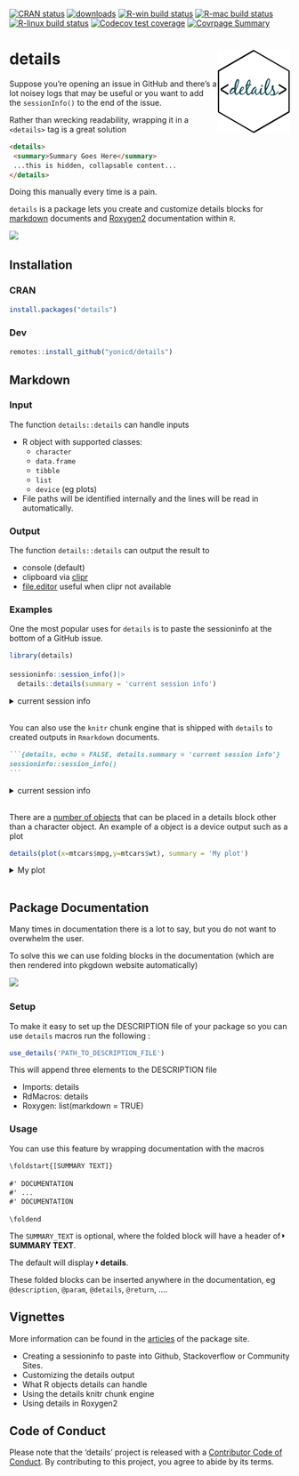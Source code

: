 
<!-- README.md is generated from README.Rmd. Please edit that file -->
<!-- badges: start -->

[![CRAN
status](https://www.r-pkg.org/badges/version/details)](https://CRAN.R-project.org/package=details)
[![downloads](http://cranlogs.r-pkg.org/badges/details)](https://CRAN.R-project.org/package=details)
[![R-win build
status](https://github.com/yonicd/details/workflows/R-win/badge.svg)](https://github.com/yonicd/details)
[![R-mac build
status](https://github.com/yonicd/details/workflows/R-mac/badge.svg)](https://github.com/yonicd/details)
[![R-linux build
status](https://github.com/yonicd/details/workflows/R-linux/badge.svg)](https://github.com/yonicd/details)
[![Codecov test
coverage](https://codecov.io/gh/yonicd/details/branch/master/graph/badge.svg)](https://app.codecov.io/gh/yonicd/details?branch=master)
[![Covrpage
Summary](https://img.shields.io/badge/covrpage-Last_Build_2021_01_13-yellowgreen.svg)](https://github.com/yonicd/details/blob/master/tests/README.md)
<!-- badges: end -->

# details <img src="man/figures/logo.png" align="right" class="logo" style="height:150px;"/>

Suppose you’re opening an issue in GitHub and there’s a lot noisey logs
that may be useful or you want to add the `sessionInfo()` to the end of
the issue.

Rather than wrecking readability, wrapping it in a `<details>` tag is a
great solution

``` md
<details>
 <summary>Summary Goes Here</summary>
 ...this is hidden, collapsable content...
</details>
```

Doing this manually every time is a pain.

`details` is a package lets you create and customize details blocks for
[markdown](#markdown) documents and [Roxygen2](#package-documentation)
documentation within `R`.

![](https://github.com/yonicd/details/raw/media/input/details.gif)

## Installation

### CRAN

``` r
install.packages("details")
```

### Dev

``` r
remotes::install_github("yonicd/details")
```

## Markdown

### Input

The function `details::details` can handle inputs

-   R object with supported classes:
    -   `character`
    -   `data.frame`
    -   `tibble`
    -   `list`
    -   `device` (eg plots)
-   File paths will be identified internally and the lines will be read
    in automatically.

### Output

The function `details::details` can output the result to

-   console (default)
-   clipboard via [clipr](https://github.com/mdlincoln/clipr)
-   [file.editor](https://stat.ethz.ch/R-manual/R-devel/library/utils/html/file.edit.html)
    useful when clipr not available

### Examples

One the most popular uses for `details` is to paste the sessioninfo at
the bottom of a GitHub issue.

``` r
library(details)

sessioninfo::session_info()|>
  details::details(summary = 'current session info')
```

<details closed>
<summary>
<span title="Click to Expand"> current session info </span>
</summary>

``` r
─ Session info ───────────────────────────────────────────────────────────────
 setting  value                       
 version  R version 4.1.0 (2021-05-18)
 os       macOS Big Sur 10.16         
 system   x86_64, darwin17.0          
 ui       X11                         
 language (EN)                        
 collate  en_US.UTF-8                 
 ctype    en_US.UTF-8                 
 tz       America/New_York            
 date     2022-03-27                  

─ Packages ───────────────────────────────────────────────────────────────────
 package     * version date       lib source            
 cli           3.2.0   2022-02-14 [1] standard (@3.2.0) 
 clipr         0.7.1   2020-10-08 [1] standard (@0.7.1) 
 desc          1.4.1   2022-03-06 [1] standard (@1.4.1) 
 details     * 0.2.1   2020-01-12 [1] standard (@0.2.1) 
 digest        0.6.27  2020-10-24 [1] standard (@0.6.27)
 evaluate      0.14    2019-05-28 [1] standard (@0.14)  
 fastmap       1.1.0   2021-01-25 [1] standard (@1.1.0) 
 htmltools     0.5.2   2021-08-25 [1] standard (@0.5.2) 
 httr          1.4.2   2020-07-20 [1] standard (@1.4.2) 
 knitr         1.37    2021-12-16 [1] standard (@1.37)  
 magrittr      2.0.1   2020-11-17 [1] standard (@2.0.1) 
 png           0.1-7   2013-12-03 [1] standard (@0.1-7) 
 R6            2.5.0   2020-10-28 [1] standard (@2.5.0) 
 rlang         0.4.11  2021-04-30 [1] standard (@0.4.11)
 rmarkdown     2.13    2022-03-10 [1] standard (@2.13)  
 rprojroot     2.0.2   2020-11-15 [1] standard (@2.0.2) 
 rstudioapi    0.13    2020-11-12 [1] standard (@0.13)  
 sessioninfo   1.1.1   2018-11-05 [1] CRAN (R 4.1.0)    
 stringi       1.7.6   2021-11-29 [1] standard (@1.7.6) 
 stringr       1.4.0   2019-02-10 [1] standard (@1.4.0) 
 withr         2.5.0   2022-03-03 [1] standard (@2.5.0) 
 xfun          0.30    2022-03-02 [1] standard (@0.30)  
 xml2          1.3.2   2020-04-23 [1] standard (@1.3.2) 
 yaml          2.3.5   2022-02-21 [1] standard (@2.3.5) 

[1] /Users/yonis/Library/R/x86_64/4.1/library
[2] /Library/Frameworks/R.framework/Versions/4.1/Resources/library
```

</details>

<br>

You can also use the `knitr` chunk engine that is shipped with `details`
to created outputs in `Rmarkdown` documents.

```` markdown
```{details, echo = FALSE, details.summary = 'current session info'}
sessioninfo::session_info()
```
````

<details closed>
<summary>
<span title="Click to Open"> current session info </span>
</summary>

``` r
─ Session info ───────────────────────────────────────────────────────────────
 setting  value                       
 version  R version 4.1.0 (2021-05-18)
 os       macOS Big Sur 10.16         
 system   x86_64, darwin17.0          
 ui       X11                         
 language (EN)                        
 collate  en_US.UTF-8                 
 ctype    en_US.UTF-8                 
 tz       America/New_York            
 date     2022-03-27                  

─ Packages ───────────────────────────────────────────────────────────────────
 package     * version date       lib source            
 cli           3.2.0   2022-02-14 [1] standard (@3.2.0) 
 clipr         0.7.1   2020-10-08 [1] standard (@0.7.1) 
 desc          1.4.1   2022-03-06 [1] standard (@1.4.1) 
 details     * 0.2.1   2020-01-12 [1] standard (@0.2.1) 
 digest        0.6.27  2020-10-24 [1] standard (@0.6.27)
 evaluate      0.14    2019-05-28 [1] standard (@0.14)  
 fastmap       1.1.0   2021-01-25 [1] standard (@1.1.0) 
 htmltools     0.5.2   2021-08-25 [1] standard (@0.5.2) 
 httr          1.4.2   2020-07-20 [1] standard (@1.4.2) 
 knitr         1.37    2021-12-16 [1] standard (@1.37)  
 magrittr      2.0.1   2020-11-17 [1] standard (@2.0.1) 
 png           0.1-7   2013-12-03 [1] standard (@0.1-7) 
 R6            2.5.0   2020-10-28 [1] standard (@2.5.0) 
 rlang         0.4.11  2021-04-30 [1] standard (@0.4.11)
 rmarkdown     2.13    2022-03-10 [1] standard (@2.13)  
 rprojroot     2.0.2   2020-11-15 [1] standard (@2.0.2) 
 rstudioapi    0.13    2020-11-12 [1] standard (@0.13)  
 sessioninfo   1.1.1   2018-11-05 [1] CRAN (R 4.1.0)    
 stringi       1.7.6   2021-11-29 [1] standard (@1.7.6) 
 stringr       1.4.0   2019-02-10 [1] standard (@1.4.0) 
 withr         2.5.0   2022-03-03 [1] standard (@2.5.0) 
 xfun          0.30    2022-03-02 [1] standard (@0.30)  
 xml2          1.3.2   2020-04-23 [1] standard (@1.3.2) 
 yaml          2.3.5   2022-02-21 [1] standard (@2.3.5) 

[1] /Users/yonis/Library/R/x86_64/4.1/library
[2] /Library/Frameworks/R.framework/Versions/4.1/Resources/library
```

</details>

<br>

There are a [number of
objects](https://yonicd.github.io/details/articles/objects.html) that
can be placed in a details block other than a character object. An
example of a object is a device output such as a plot

``` r
details(plot(x=mtcars$mpg,y=mtcars$wt), summary = 'My plot')
```

<details closed>
<summary>
<span title="Click to Expand"> My plot </span>
</summary>

![](https://i.imgur.com/qt4F1SS.png)

</details>

<br>

## Package Documentation

Many times in documentation there is a lot to say, but you do not want
to overwhelm the user.

To solve this we can use folding blocks in the documentation (which are
then rendered into pkgdown website automatically)

![](https://github.com/yonicd/details/raw/media/input/folding.gif)

### Setup

To make it easy to set up the DESCRIPTION file of your package so you
can use `details` macros run the following :

``` r
use_details('PATH_TO_DESCRIPTION_FILE')
```

This will append three elements to the DESCRIPTION file

-   Imports: details
-   RdMacros: details
-   Roxygen: list(markdown = TRUE)

### Usage

You can use this feature by wrapping documentation with the macros

    \foldstart{[SUMMARY TEXT]}

    #' DOCUMENTATION
    #' ...
    #' DOCUMENTATION

    \foldend

The `SUMMARY_TEXT` is optional, where the folded block will have a
header of
<svg style="height:0.8em;top:.04em;position:relative;" viewBox="0 0 192 512"><path d="M0 384.662V127.338c0-17.818 21.543-26.741 34.142-14.142l128.662 128.662c7.81 7.81 7.81 20.474 0 28.284L34.142 398.804C21.543 411.404 0 402.48 0 384.662z"/></svg>
**SUMMARY TEXT**.

The default will display
<svg style="height:0.8em;top:.04em;position:relative;" viewBox="0 0 192 512"><path d="M0 384.662V127.338c0-17.818 21.543-26.741 34.142-14.142l128.662 128.662c7.81 7.81 7.81 20.474 0 28.284L34.142 398.804C21.543 411.404 0 402.48 0 384.662z"/></svg>
**details**.

These folded blocks can be inserted anywhere in the documentation, eg
`@description`, `@param`, `@details`, `@return`, ….

## Vignettes

More information can be found in the
[articles](https://yonicd.github.io/details/) of the package site.

-   Creating a sessioninfo to paste into Github, Stackoverflow or
    Community Sites.
-   Customizing the details output
-   What R objects details can handle
-   Using the details knitr chunk engine
-   Using details in Roxygen2

## Code of Conduct

Please note that the ‘details’ project is released with a [Contributor
Code of
Conduct](https://github.com/yonicd/details/blob/master/CODE_OF_CONDUCT.md).
By contributing to this project, you agree to abide by its terms.
